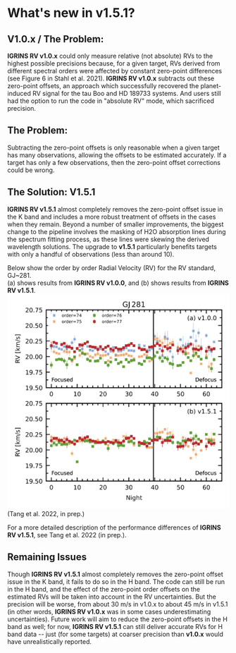 
# What's new in v1.5.1?

## V1.0.x / The Problem:

**IGRINS RV v1.0.x** could only measure relative (not absolute) RVs to the highest possible precisions because, for a given target, RVs derived from different spectral orders were affected by constant zero-point differences (see Figure 6 in Stahl et al. 2021). **IGRINS RV v1.0.x** subtracts out these zero-point offsets, an approach which successfully recovered the planet-induced RV signal for the tau Boo and HD 189733 systems. And users still had the option to run the code in "absolute RV" mode, which sacrificed precision.

## The Problem:

Subtracting the zero-point offsets is only reasonable when a given target has many observations, allowing the offsets to be estimated accurately. If a target has only a few observations, then the zero-point offset corrections could be wrong.

## The Solution: V1.5.1

**IGRINS RV v1.5.1** almost completely removes the zero-point offset issue in the K band and includes a more robust treatment of offsets in the cases when they remain. Beyond a number of smaller improvements, the biggest change to the pipeline involves the masking of H2O absorption lines during the spectrum fitting process, as these lines were skewing the derived wavelength solutions. The upgrade to **v1.5.1** particularly benefits targets with only a handful of observations (less than around 10). 

Below show the order by order Radial Velocity (RV) for the RV standard, GJ~281.\
(a) shows results from **IGRINS RV v1.0.0**, and (b) shows results from **IGRINS RV v1.5.1**.
![text](../igrins_version_compare.png)
(Tang et al. 2022, in prep.)

For a more detailed description of the performance differences of **IGRINS RV v1.5.1**, see Tang et al. 2022 (in prep.). 

## Remaining Issues

Though **IGRINS RV v1.5.1** almost completely removes the zero-point offset issue in the K band, it fails to do so in the H band. The code can still be run in the H band, and the effect of the zero-point order offsets on the estimated RVs will be taken into account in the RV uncertainties. But the precision will be worse, from about 30 m/s in v1.0.x to about 45 m/s in v1.5.1 (in other words, **IGRINS RV v1.0.x** was in some cases underestimating uncertainties). Future work will aim to reduce the zero-point offsets in the H band as well; for now, **IGRINS RV v1.5.1** can still deliver accurate RVs for H band data -- just (for some targets) at coarser precision than **v1.0.x** would have unrealistically reported.


